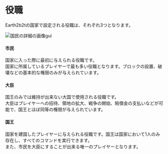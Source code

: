 # 役職  
Earth2b2tの国家で設定される役職は、それぞれ3つとなります。

![国民の詳細の画像gui](https://user-images.githubusercontent.com/80201746/157888180-613157a6-197f-4843-8afa-881cf226befd.png)  

#### 市民  

国家に入った際に最初に与えられる役職です。  
国家に所属しているプレイヤーで最も多い役職となります。ブロックの設置、破壊などの基本的な権限のみが与えられています。

#### 大臣  

国王のみでは維持が出来ない大国で使用される役職です。  
大臣はプレイヤーへの招待、領地の拡大、戦争の開始、賠償金の支払いなどが可能で、国王とほぼ同等の権限が与えられています。

#### 国王

国家を建国したプレイヤーに与えられる役職です。国王は国家において1人のみ存在し、すべてのコマンドを実行できます。  
また、市民を大臣にすることが出来る唯一のプレイヤーとなります。
